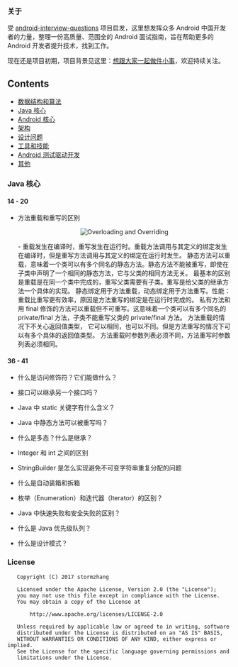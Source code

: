 ### 关于

受 [android-interview-questions](https://github.com/MindorksOpenSource/android-interview-questions) 项目启发，这里想发挥众多 Android 中国开发者的力量，整理一份高质量、范围全的 Android 面试指南，旨在帮助更多的 Android 开发者提升技术，找到工作。

现在还是项目初期，项目背景见这里：[想跟大家一起做件小事](http://mp.weixin.qq.com/s/t038R0bDDZ6dg4bwDoj2cQ)，欢迎持续关注。

## Contents
 * [数据结构和算法](#data-structures-and-algorithms)
 * [Java 核心](#java-核心)
 * [Android 核心](#core-android)
 * [架构](#architecture)
 * [设计问题](#design-problem)
 * [工具和技能](#tools-and-technologies)
 * [Android 测试驱动开发](#android-test-driven-development)
 * [其他](#others)


### Java 核心

#### 14 - 20
* 方法重载和重写的区别
    <p align="center">
        <img alt="Overloading and Overriding" src="https://github.com/codeshef/android-interview-questions/blob/master/assets/overloading-vs-overriding.png">
    </p>
    - 重载发生在编译时，重写发生在运行时。重载方法调用与其定义的绑定发生在编译时，但是重写方法调用与其定义的绑定在运行时发生。
    静态方法可以重载，意味着一个类可以有多个同名的静态方法。静态方法不能被重写，即使在子类中声明了一个相同的静态方法，它与父类的相同方法无关。
    最基本的区别是重载是在同一个类中完成的，重写父类需要有子类。重写是给父类的继承方法一个具体的实现。
    静态绑定用于方法重载，动态绑定用于方法重写。性能：重载比重写更有效率，原因是方法重写的绑定是在运行时完成的。
    私有方法和用 final 修饰的方法可以重载但不可重写。这意味着一个类可以有多个同名的 private/final 方法，子类不能重写父类的 private/final 方法。
    方法重载的情况下不关心返回值类型， 它可以相同，也可以不同。但是方法重写的情况下可以有多个具体的返回值类型。
    方法重载时参数列表必须不同，方法重写时参数列表必须相同。

#### 36 - 41    
* 什么是访问修饰符？它们能做什么？
* 接口可以继承另一个接口吗？
* Java 中 static 关键字有什么含义？
* Java 中静态方法可以被重写吗？
* 什么是多态？什么是继承？
* Integer 和 int 之间的区别



* StringBuilder 是怎么实现避免不可变字符串重复分配的问题
* 什么是自动装箱和拆箱
* 枚举（Enumeration）和迭代器（Iterator）的区别？
* Java 中快速失败和安全失败的区别？
* 什么是 Java 优先级队列？
* 什么是设计模式？

### License
```
   Copyright (C) 2017 stormzhang

   Licensed under the Apache License, Version 2.0 (the "License");
   you may not use this file except in compliance with the License.
   You may obtain a copy of the License at

       http://www.apache.org/licenses/LICENSE-2.0

   Unless required by applicable law or agreed to in writing, software
   distributed under the License is distributed on an "AS IS" BASIS,
   WITHOUT WARRANTIES OR CONDITIONS OF ANY KIND, either express or implied.
   See the License for the specific language governing permissions and
   limitations under the License.
```
